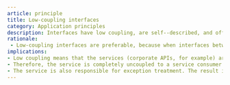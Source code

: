 ```yaml
---
article: principle
title: Low-coupling interfaces
category: Application principles
description: Interfaces have low coupling, are self--described, and offer low impact on the financial institution in case of changes.
rationale: 
 - Low-coupling interfaces are preferable, because when interfaces between independent applications are highly coupled, they are less generic and more susceptible to causing unwanted, secondary effects when they are changed.
implications:
- Low coupling means that the services (corporate APIs, for example) are conceived with no affinity to a certain service consumer.
- Therefore, the service is completely uncoupled to a service consumer. However, the service consumer is dependent of the service (that is, contains references for service interfaces).
- The service is also responsible for exception treatment. The result is a low-coupling architecture.
---
```


